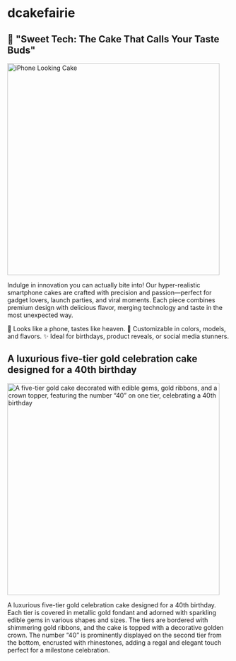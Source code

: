# dcakefairie

## 🍰 "Sweet Tech: The Cake That Calls Your Taste Buds"

<img src="https://github.com/user-attachments/assets/07734939-ab69-4664-a3e8-8fd6fa5cec11" width="480px" alt="iPhone Looking Cake">

Indulge in innovation you can actually bite into! Our hyper-realistic smartphone cakes are crafted with precision and passion—perfect for gadget lovers, launch parties, and viral moments. Each piece combines premium design with delicious flavor, merging technology and taste in the most unexpected way.

📱 Looks like a phone, tastes like heaven.
🎂 Customizable in colors, models, and flavors.
✨ Ideal for birthdays, product reveals, or social media stunners.


## A luxurious five-tier gold celebration cake designed for a 40th birthday

<img src="https://github.com/user-attachments/assets/d6879188-a8c0-4079-bb45-5a3a7847543c" width="480px" alt="A five-tier gold cake decorated with edible gems, gold ribbons, and a crown topper, featuring the number “40” on one tier, celebrating a 40th birthday">

A luxurious five-tier gold celebration cake designed for a 40th birthday. Each tier is covered in metallic gold fondant and adorned with sparkling edible gems in various shapes and sizes. The tiers are bordered with shimmering gold ribbons, and the cake is topped with a decorative golden crown. The number “40” is prominently displayed on the second tier from the bottom, encrusted with rhinestones, adding a regal and elegant touch perfect for a milestone celebration.
